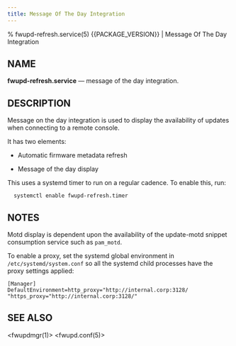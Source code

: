 ```yaml
---
title: Message Of The Day Integration
---
```


% fwupd-refresh.service(5) {{PACKAGE_VERSION}} | Message Of The Day Integration

## NAME

**fwupd-refresh.service** — message of the day integration.

## DESCRIPTION

Message on the day integration is used to display the availability of updates when connecting to
a remote console.

It has two elements:

* Automatic firmware metadata refresh

* Message of the day display

This uses a systemd timer to run on a regular cadence. To enable this, run:

```shell
  systemctl enable fwupd-refresh.timer
```

## NOTES

Motd display is dependent upon the availability of the update-motd snippet consumption service
such as `pam_motd`.

To enable a proxy, set the systemd global environment in `/etc/systemd/system.conf` so all the
systemd child processes have the proxy settings applied:

```text
[Manager]
DefaultEnvironment=http_proxy="http://internal.corp:3128/ "https_proxy="http://internal.corp:3128/"
```

## SEE ALSO

<fwupdmgr(1)>
<fwupd.conf(5)>
